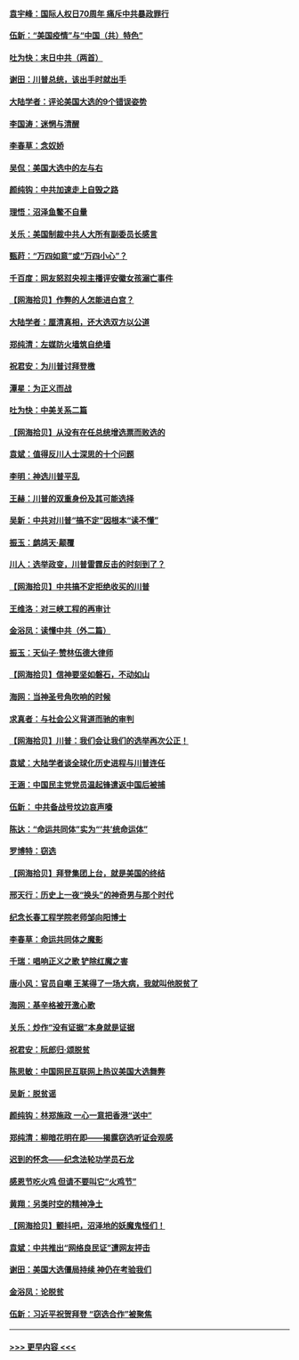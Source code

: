 #### [袁宇峰：国际人权日70周年 痛斥中共暴政罪行](../pages/nsc993/n12611965.md?t=12111951) 
#### [伍新：“美国疫情”与“中国（共）特色”](../pages/nsc993/n12611463.md?t=12111951) 
#### [吐为快：末日中共（两首）](../pages/nsc993/n12611461.md?t=12111951) 
#### [谢田：川普总统，该出手时就出手](../pages/nsc993/n12610905.md?t=12111951) 
#### [大陆学者：评论美国大选的9个错误姿势](../pages/nsc993/n12609586.md?t=12111951) 
#### [李国涛：迷惘与清醒](../pages/nsc993/n12607532.md?t=12111951) 
#### [李春草：念奴娇](../pages/nsc993/n12607083.md?t=12111951) 
#### [吴侃：美国大选中的左与右](../pages/nsc993/n12607054.md?t=12111951) 
#### [颜纯钩：中共加速走上自毁之路](../pages/nsc993/n12606473.md?t=12111951) 
#### [理悟：沼泽鱼鳖不自量](../pages/nsc993/n12606454.md?t=12111951) 
#### [关乐：美国制裁中共人大所有副委员长感言](../pages/nsc993/n12606442.md?t=12111951) 
#### [甄莳：“万四如意”或“万四小心”？](../pages/nsc993/n12606091.md?t=12111951) 
#### [千百度：网友怒怼央视主播评安徽女孩溺亡事件](../pages/nsc993/n12605370.md?t=12111951) 
#### [【网海拾贝】作弊的人怎能进白宫？](../pages/nsc993/n12603546.md?t=12111951) 
#### [大陆学者：厘清真相，还大选双方以公道](../pages/nsc993/n12603475.md?t=12111951) 
#### [郑纯清：左媒防火墙筑自绝墙](../pages/nsc993/n12602226.md?t=12111951) 
#### [祝君安：为川普讨拜登檄](../pages/nsc993/n12602199.md?t=12111951) 
#### [潭星：为正义而战](../pages/nsc993/n12600926.md?t=12111951) 
#### [吐为快：中美关系二篇](../pages/nsc993/n12600908.md?t=12111951) 
#### [【网海拾贝】从没有在任总统增选票而败选的](../pages/nsc993/n12600435.md?t=12111951) 
#### [袁斌：值得反川人士深思的十个问题](../pages/nsc993/n12600332.md?t=12111951) 
#### [李明：神选川普平乱](../pages/nsc993/n12599751.md?t=12111951) 
#### [王赫：川普的双重身份及其可能选择](../pages/nsc993/n12599723.md?t=12111951) 
#### [吴新：中共对川普“搞不定”因根本“读不懂”](../pages/nsc993/n12599502.md?t=12111951) 
#### [振玉：鹧鸪天‧颠覆](../pages/nsc993/n12599494.md?t=12111951) 
#### [川人：选举政变，川普雷霆反击的时刻到了？](../pages/nsc993/n12599291.md?t=12111951) 
#### [【网海拾贝】中共搞不定拒绝收买的川普](../pages/nsc993/n12598955.md?t=12111951) 
#### [王维洛：对三峡工程的再审计](../pages/nsc993/n12598436.md?t=12111951) 
#### [金浴凤：读懂中共（外二篇）](../pages/nsc993/n12597943.md?t=12111951) 
#### [振玉：天仙子‧赞林伍德大律师](../pages/nsc993/n12597929.md?t=12111951) 
#### [【网海拾贝】信神要坚如磐石，不动如山](../pages/nsc993/n12597901.md?t=12111951) 
#### [海网：当神圣号角吹响的时候](../pages/nsc993/n12595891.md?t=12111951) 
#### [求真者：与社会公义背道而驰的审判](../pages/nsc993/n12595868.md?t=12111951) 
#### [【网海拾贝】川普：我们会让我们的选举再次公正！](../pages/nsc993/n12594930.md?t=12111951) 
#### [袁斌：大陆学者谈全球化历史进程与川普连任](../pages/nsc993/n12594690.md?t=12111951) 
#### [王涵：中国民主党党员温起锋遣返中国后被捕](../pages/nsc993/n12594540.md?t=12111951) 
#### [伍新： 中共备战号坟边哀声嚎](../pages/nsc993/n12593086.md?t=12111951) 
#### [陈达：“命运共同体”实为“‘共’统命运体”](../pages/nsc993/n12590865.md?t=12111951) 
#### [罗博特：窃选](../pages/nsc993/n12590619.md?t=12111951) 
#### [【网海拾贝】拜登集团上台，就是美国的终结](../pages/nsc993/n12589725.md?t=12111951) 
#### [邢天行：历史上一夜“换头”的神奇男与那个时代](../pages/nsc993/n12589424.md?t=12111951) 
#### [纪念长春工程学院老师邹向阳博士](../pages/nsc993/n12585390.md?t=12111951) 
#### [李春草：命运共同体之魔影](../pages/nsc993/n12585026.md?t=12111951) 
#### [千瑞：唱响正义之歌 铲除红魔之害](../pages/nsc993/n12585002.md?t=12111951) 
#### [唐小风：官员自嘲 王某得了一场大病，我就叫他脱贫了](../pages/nsc993/n12584981.md?t=12111951) 
#### [海网：基辛格被开激心歌](../pages/nsc993/n12584946.md?t=12111951) 
#### [关乐：炒作“没有证据”本身就是证据](../pages/nsc993/n12583146.md?t=12111951) 
#### [祝君安：阮郎归‧颂脱贫](../pages/nsc993/n12583119.md?t=12111951) 
#### [陈思敏：中国网民互联网上热议美国大选舞弊](../pages/nsc993/n12582845.md?t=12111951) 
#### [吴新：脱贫谣](../pages/nsc993/n12580839.md?t=12111951) 
#### [颜纯钩：林郑施政 一心一意把香港“送中”](../pages/nsc993/n12580805.md?t=12111951) 
#### [郑纯清：柳暗花明在即——揭露窃选听证会观感](../pages/nsc993/n12580795.md?t=12111951) 
#### [迟到的怀念——纪念法轮功学员石龙](../pages/nsc993/n12580245.md?t=12111951) 
#### [感恩节吃火鸡  但请不要叫它“火鸡节”](../pages/nsc993/n12580252.md?t=12111951) 
#### [黄翔：另类时空的精神净土](../pages/nsc993/n12578638.md?t=12111951) 
#### [【网海拾贝】颤抖吧，沼泽地的妖魔鬼怪们！](../pages/nsc993/n12578552.md?t=12111951) 
#### [袁斌：中共推出“网络良民证”遭网友抨击](../pages/nsc993/n12578511.md?t=12111951) 
#### [谢田：美国大选僵局持续 神仍在考验我们](../pages/nsc993/n12577432.md?t=12111951) 
#### [金浴凤：论脱贫](../pages/nsc993/n12576386.md?t=12111951) 
#### [伍新：习近平祝贺拜登 “窃选合作”被聚焦](../pages/nsc993/n12576358.md?t=12111951) 

----
#### [ >>> 更早内容 <<< ](../indexes/nsc993-earlier.md)
